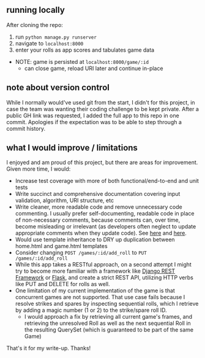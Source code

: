 ## running locally
After cloning the repo:
  1. run ```python manage.py runserver```
  2. navigate to ```localhost:8000```
  3. enter your rolls as app scores and tabulates game data
* NOTE: game is persisted at ```localhost:8000/game/:id```
  * can close game, reload URI later and continue in-place

## note about version control
While I normally would've used git from the start, I didn't for this project, in case the team was wanting their coding challenge to be kept private. After a public GH link was requested, I added the full app to this repo in one commit. Apologies if the expectation was to be able to step through a commit history. 

## what I would improve / limitations
I enjoyed and am proud of this project, but there are areas for improvement. Given more time, I would:
* Increase test coverage with more of both functional/end-to-end and unit tests
* Write succinct and comprehensive documentation covering input validation, algorithm, URI structure, etc
* Write cleaner, more readable code and remove unnecessary code commenting. I usually prefer self-documenting, readable code in place of non-necessary comments, because comments can, over time, become misleading or irrelevant (as developers often neglect to update appropriate comments when they update code). See [here](https://www.informit.com/articles/article.aspx?p=1326509) and [here](https://stackoverflow.com/questions/209015/what-is-self-documenting-code-and-can-it-replace-well-documented-code#209089).
* Would use template inheritance to DRY up duplication between home.html and game.html templates
* Consider changing ```POST /games/:id/add_roll``` to ```PUT /games/:id/add_roll```
* While this app takes a RESTful approach, on a second attempt I might try to become more familiar with a framework like [Django REST Framework](http://www.django-rest-framework.org/) or [Flask](http://flask.pocoo.org/), and create a strict REST API, utilizing HTTP verbs like PUT and DELETE for rolls as well.
* One limitation of my current implementation of the game is that concurrent games are not supported. That use case fails because I resolve strikes and spares by inspecting sequential rolls, which I retrieve by adding a magic number (1 or 2) to the strike/spare roll ID. 
  * I would approach a fix by retrieving all current game's frames, and retrieving the unresolved Roll as well as the next sequential Roll in the resulting QuerySet (which is guaranteed to be part of the same Game)
  
That's it for my write-up. Thanks!
